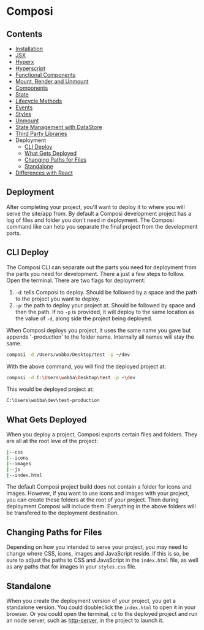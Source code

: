Composi
=======

Contents
--------
- [Installation](../README.md)
- [JSX](./jsx.md)
- [Hyperx](./hyperx.md)
- [Hyperscript](./hyperscript.md)
- [Functional Components](./functional-components.md)
- [Mount, Render and Unmount](./render.md)
- [Components](./components.md)
- [State](./state.md)
- [Lifecycle Methods](./lifecycle.md)
- [Events](./events.md)
- [Styles](./styles.md)
- [Unmount](./unmount.md)
- [State Management with DataStore](./data-store.md)
- [Third Party Libraries](./third-party.md)
- Deployment
  - [CLI Deploy](#CLI-Deploy)
  - [What Gets Deployed](#What-Gets-Deployed)
  - [Changing Paths for Files](#Changing-Paths-for-Files)
  - [Standalone](#Standalone)
- [Differences with React](./composi-react.md)


## Deployment

After completing your project, you'll want to deploy it to where you will serve the site/app from. By default a Composi development project has a log of files and folder you don't need in deployment. The Composi command like can help you separate the final project from the development parts.

## CLI Deploy

The Composi CLI can separate out the parts you need for deployment from the parts you need for development. There a just a few steps to follow. Open the terminal. There are two flags for deployment:

1. `-d`: tells Composi to deploy. Should be followed by a space and the path to the project you want to deploy.
2. `-p`: the path to deploy your project at. Should be followed by space and then the path. If no `-p` is provided, it will deploy to the same location as the value of `-d`, along side the project being deployed.

When Composi deploys you project, it uses the same name you gave but appends '-production' to the folder name. Internally all names will stay the same.

```bash
composi -d /Users/wobba/Desktop/test -p ~/dev
```

With the above command, you will find the deployed project at:

```bash
composi -d C:\Users\wobba\Desktop\test -p ~\dev
```

This would be deployed project at: 

```bash
C:\Users\wobba\dev\test-production
```
>
## What Gets Deployed

When you deploy a project, Composi exports certain files and folders. They are all at the root leve of the project:

```bash
|--css
|--icons
|--images
|--js
|--index.html
```

The default Composi project build does not contain a folder for icons and images. However, if you want to use icons and images with your project, you can create these folders at the root of your project. Then during deployment Composi will include them. Everything in the above folders will be transfered to the deployment destination.

## Changing Paths for Files

Depending on how you intended to serve your project, you may need to change where CSS, icons, images and JavaScript reside. If this is so, be sure to adjust the paths to CSS and JavaScript in the `index.html` file, as well as any paths that for images in your `styles.css` file.

## Standalone

When you create the deployment version of your project, you get a standalone version. You could doubleclick the <code>index.html</code> to open it in your browser. Or you could open the terminal, <code>cd</code> to the deployed project and run an node server, such as [http-server](https://www.npmjs.com/package/http-server), in the project to launch it.